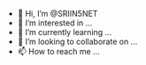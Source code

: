 - 👋 Hi, I’m @SRIIN5NET
- 👀 I’m interested in ...
- 🌱 I’m currently learning ...
- 💞️ I’m looking to collaborate on ...
- 📫 How to reach me ...

<!---
SRIIN5NET/SRIIN5NET is a ✨ special ✨ repository because its `README.md` (this file) appears on your GitHub profile.
You can click the Preview link to take a look at your changes.
--->
